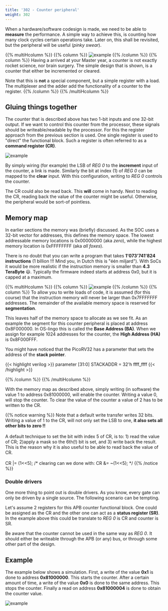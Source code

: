 ```yaml
---
title: '302 - Counter peripheral'
weight: 302
---
```


When a hardware/software codesign is made, we need to be able to **measure** the performance. A simple way to achieve this, is counting how many clock cycles certain operations take. Later on, this shall be revisited, but the peripheral will be useful (*pinky swear*).

{{% multiHcolumn %}}
{{% column %}}
![example](/img/300/counter.png)
{{% /column %}}
{{% column %}}
Having a arrived at your Master year, a counter is not exactly rocket science, nor brain surgery. The simple design that is shown, is a counter that either be incremented or cleared.

Note that this is **not** a special component, but a simple register with a load. The multiplexer and the adder add the functionality of a counter to the register. 
{{% /column %}}
{{% /multiHcolumn %}}

## Gluing things together

The counter that is described above has two 1-bit inputs and one 32-bit output. If we want to control this counter from the processor, these signals should be writeable/readable by the processor. For this the register approach from the previous section is used. One single register is used to "direct" the functional block. Such a register is often referred to as a **command register (CR)**.

![example](/img/300/apbcounter.png)

By simply wiring (for example) the LSB of *REG 0* to the **increment** input of the counter, a link is made. Similarly the bit at index (1) of *REG 0* can be mapped to the **clear** input. With this configuration, writing to *REG 0* controls the counter.

The CR could also be read back. This **will** come in handy. Next to reading the CR, reading back the value of the counter might be useful. Otherwise, the peripheral would be sort-of pointless.

## Memory map

In earlier sections the memory was (briefly) discussed. As the SOC uses a 32-bit vector for addresses, this defines the memory space. The lowest addressable memory locations is 0x00000000 (aka *zero*), while the highest memory location is 0xFFFFFFFF (aka *all foxes*).

There is no doubt that you can write a program that takes **1'073'741'824 instructions** (1 billion !!! Mind you, in Dutch this is "één miljard"). With SoCs it would be more realistic if the instruction memory is smaller than **4.3 TeraByte** :smiley:. Typically the firmware indeed starts at address 0x0, but it is capped at a maximum. 

{{% multiHcolumn %}}
{{% column %}}
![example](/img/300/memmap.png)
{{% /column %}}
{{% column %}}
To allow you to write loads of code, it is assumed (for this course) that the instruction memory will never be larger than 0x7FFFFFFF addresses. The remainder of the available memory space is reserved for **segmentation**.

This leaves half of the memory space to allocate as we see fit. As an example the segment for this counter peripheral is placed at address 0x8F000000. In OS-lingo this is called the **Base Address (BA)**. When we assign for example 1024 addresses for the counter, the **High Address (HA)** is 0x8F000FFF.

You might have noticed that the PicoRV32 has a parameter that sets the address of the **stack pointer**.

{{< highlight verilog >}}
	parameter [31:0] STACKADDR = 32'h ffff_ffff
{{< /highlight >}}

{{% /column %}}
{{% /multiHcolumn %}}

With the memory map as described above, simply writing (in software) the value 1 to address 0x81000000, will enable the counter. Writing a value 0, will stop the counter. To clear the value of the counter a value of 2 has to be written to the CR.

{{% notice warning %}}
Note that a default write transfer writes 32 bits. Writing a value of 1 to the CR, will not only set the LSB to one, **it also sets all other bits to zero !!**
<br/><br/>
A default technique to set the bit with index 5 of CR, is to: 1) read the value of CR; 2)apply a mask so the 6th(!) bit is set, and 3) write back the result. This is the reason why it is also useful to be able to read back the value of CR.
<br/><br/>
CR |= (1<<5); /* clearing can we done with: CR &= ~(1<<5); */
{{% /notice %}}


### Double drivers

One more thing to point out is double drivers. As you know, every gate can only be driven by a single source. The following scenario can be tempting.

Let's assume 2 registers for this APB counter functional block. One could be assigned as the CR and the other one can act as a **status register (SR)**. In the example above this could be translate to *REG 0* is CR and counter is SR.

Be aware that the counter cannot be used in the same way as *REG 0*. It should either be writeable through the APB (or any) bus, or through some other part of the design.

## Example

The example below shows a simulation. First, a write of the value **0x1** is done to address **0x81000000**. This starts the counter. After a certain amount of time, a write of the value **0x0** is done to the same address. This stops the counter. Finally a read on address **0x81000004** is done to obtain the counter value.

![example](/img/300/waveform_counter.png)